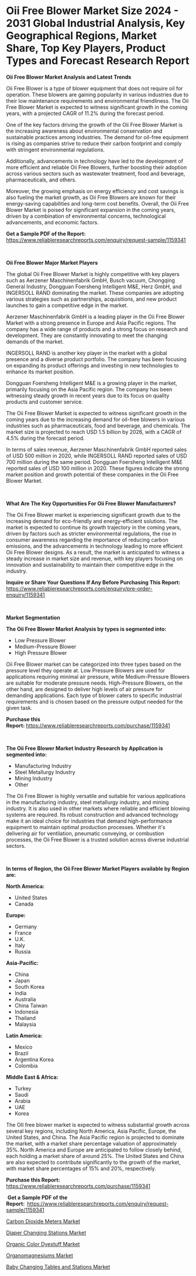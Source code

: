 <p><h1>Oii Free Blower Market Size 2024 - 2031 Global Industrial Analysis, Key Geographical Regions, Market Share, Top Key Players, Product Types and Forecast Research Report</h1></p><p><strong>Oii Free Blower Market Analysis and Latest Trends</strong></p>
<p><p>Oii Free Blower is a type of blower equipment that does not require oil for operation. These blowers are gaining popularity in various industries due to their low maintenance requirements and environmental friendliness. The Oii Free Blower Market is expected to witness significant growth in the coming years, with a projected CAGR of 11.2% during the forecast period.</p><p>One of the key factors driving the growth of the Oii Free Blower Market is the increasing awareness about environmental conservation and sustainable practices among industries. The demand for oil-free equipment is rising as companies strive to reduce their carbon footprint and comply with stringent environmental regulations.</p><p>Additionally, advancements in technology have led to the development of more efficient and reliable Oii Free Blowers, further boosting their adoption across various sectors such as wastewater treatment, food and beverage, pharmaceuticals, and others.</p><p>Moreover, the growing emphasis on energy efficiency and cost savings is also fueling the market growth, as Oii Free Blowers are known for their energy-saving capabilities and long-term cost benefits. Overall, the Oii Free Blower Market is poised for significant expansion in the coming years, driven by a combination of environmental concerns, technological advancements, and economic factors.</p></p>
<p><strong>Get a Sample PDF of the Report:&nbsp;</strong> <a href="https://www.reliableresearchreports.com/enquiry/request-sample/1159341">https://www.reliableresearchreports.com/enquiry/request-sample/1159341</a></p>
<p>&nbsp;</p>
<p><strong>Oii Free Blower Major Market Players</strong></p>
<p><p>The global Oii Free Blower Market is highly competitive with key players such as Aerzener Maschinenfabrik GmbH, Busch vacuum, Chongqing General Industry, Dongguan Foersheng Intelligent M&E, Herz GmbH, and INGERSOLL RAND dominating the market. These companies are adopting various strategies such as partnerships, acquisitions, and new product launches to gain a competitive edge in the market.</p><p>Aerzener Maschinenfabrik GmbH is a leading player in the Oii Free Blower Market with a strong presence in Europe and Asia Pacific regions. The company has a wide range of products and a strong focus on research and development. They are constantly innovating to meet the changing demands of the market.</p><p>INGERSOLL RAND is another key player in the market with a global presence and a diverse product portfolio. The company has been focusing on expanding its product offerings and investing in new technologies to enhance its market position.</p><p>Dongguan Foersheng Intelligent M&E is a growing player in the market, primarily focusing on the Asia Pacific region. The company has been witnessing steady growth in recent years due to its focus on quality products and customer service.</p><p>The Oii Free Blower Market is expected to witness significant growth in the coming years due to the increasing demand for oil-free blowers in various industries such as pharmaceuticals, food and beverage, and chemicals. The market size is projected to reach USD 1.5 billion by 2026, with a CAGR of 4.5% during the forecast period.</p><p>In terms of sales revenue, Aerzener Maschinenfabrik GmbH reported sales of USD 500 million in 2020, while INGERSOLL RAND reported sales of USD 700 million during the same period. Dongguan Foersheng Intelligent M&E reported sales of USD 100 million in 2020. These figures indicate the strong market position and growth potential of these companies in the Oii Free Blower Market.</p></p>
<p>&nbsp;</p>
<p><strong>What Are The Key Opportunities For Oii Free Blower Manufacturers?</strong></p>
<p><p>The Oii Free Blower market is experiencing significant growth due to the increasing demand for eco-friendly and energy-efficient solutions. The market is expected to continue its growth trajectory in the coming years, driven by factors such as stricter environmental regulations, the rise in consumer awareness regarding the importance of reducing carbon emissions, and the advancements in technology leading to more efficient Oii Free Blower designs. As a result, the market is anticipated to witness a steady increase in market size and revenue, with key players focusing on innovation and sustainability to maintain their competitive edge in the industry.</p></p>
<p><strong>Inquire or Share Your Questions If Any Before Purchasing This Report:</strong> <a href="https://www.reliableresearchreports.com/enquiry/pre-order-enquiry/1159341">https://www.reliableresearchreports.com/enquiry/pre-order-enquiry/1159341</a></p>
<p>&nbsp;</p>
<p><strong>Market Segmentation</strong></p>
<p><strong>The Oii Free Blower Market Analysis by types is segmented into:</strong></p>
<p><ul><li>Low Pressure Blower</li><li>Medium-Pressure Blower</li><li>High Pressure Blower</li></ul></p>
<p><p>Oii Free Blower market can be categorized into three types based on the pressure level they operate at. Low Pressure Blowers are used for applications requiring minimal air pressure, while Medium-Pressure Blowers are suitable for moderate pressure needs. High-Pressure Blowers, on the other hand, are designed to deliver high levels of air pressure for demanding applications. Each type of blower caters to specific industrial requirements and is chosen based on the pressure output needed for the given task.</p></p>
<p><strong>Purchase this Report:&nbsp;</strong><a href="https://www.reliableresearchreports.com/purchase/1159341">https://www.reliableresearchreports.com/purchase/1159341</a></p>
<p>&nbsp;</p>
<p><strong>The Oii Free Blower Market Industry Research by Application is segmented into:</strong></p>
<p><ul><li>Manufacturing Industry</li><li>Steel Metallurgy Industry</li><li>Mining Industry</li><li>Other</li></ul></p>
<p><p>The Oii Free Blower is highly versatile and suitable for various applications in the manufacturing industry, steel metallurgy industry, and mining industry. It is also used in other markets where reliable and efficient blowing systems are required. Its robust construction and advanced technology make it an ideal choice for industries that demand high-performance equipment to maintain optimal production processes. Whether it's delivering air for ventilation, pneumatic conveying, or combustion processes, the Oii Free Blower is a trusted solution across diverse industrial sectors.</p></p>
<p>&nbsp;</p>
<p><strong>In terms of Region, the Oii Free Blower Market Players available by Region are:</strong></p>
<p>
    <p> <strong> North America: </strong>
        <ul>
            <li>United States</li>
            <li>Canada</li>
        </ul>
        </p> 
    <p> <strong> Europe: </strong>
        <ul>
            <li>Germany</li>
            <li>France</li>
            <li>U.K.</li>
            <li>Italy</li>
            <li>Russia</li>
        </ul>
        </p> 
    <p> <strong> Asia-Pacific: </strong>
        <ul>
            <li>China</li>
            <li>Japan</li>
            <li>South Korea</li>
            <li>India</li>
            <li>Australia</li>
            <li>China Taiwan</li>
            <li>Indonesia</li>
            <li>Thailand</li>
            <li>Malaysia</li>
        </ul>
        </p> 
    <p> <strong> Latin America: </strong>
        <ul>
            <li>Mexico</li>
            <li>Brazil</li>
            <li>Argentina Korea</li>
            <li>Colombia</li>
        </ul>
        </p> 
    <p> <strong> Middle East & Africa: </strong>
        <ul>
            <li>Turkey</li>
            <li>Saudi</li>
            <li>Arabia</li>
            <li>UAE</li>
            <li>Korea</li>
        </ul>
    </p>
    </p>
<p><p>The OII free blower market is expected to witness substantial growth across several key regions, including North America, Asia Pacific, Europe, the United States, and China. The Asia Pacific region is projected to dominate the market, with a market share percentage valuation of approximately 35%. North America and Europe are anticipated to follow closely behind, each holding a market share of around 25%. The United States and China are also expected to contribute significantly to the growth of the market, with market share percentages of 15% and 20%, respectively.</p></p>
<p><strong>Purchase this Report: </strong><a href="https://www.reliableresearchreports.com/purchase/1159341">https://www.reliableresearchreports.com/purchase/1159341</a></p>
<p>&nbsp;<strong>Get a Sample PDF of the Report:&nbsp;&nbsp;</strong><a href="https://www.reliableresearchreports.com/enquiry/request-sample/1159341">https://www.reliableresearchreports.com/enquiry/request-sample/1159341</a></p>
<p><strong></strong></p>
<p><p><a href="https://medium.com/@caylawisoky8698/carbon-dioxide-meters-market-share-evolution-and-market-growth-trends-2024-2031-8a491ed28a1b">Carbon Dioxide Meters Market</a></p><p><a href="https://issuu.com/reportprime-2/docs/diaper-changing-stations-market-size-2030.pptx">Diaper Changing Stations Market</a></p><p><a href="https://github.com/cecuraprangm/Market-Research-Report-List-1/blob/main/organic-color-dyestuff-market.md">Organic Color Dyestuff Market</a></p><p><a href="https://github.com/fiixsa/Market-Research-Report-List-1/blob/main/organomagnesiums-market.md">Organomagnesiums Market</a></p><p><a href="https://issuu.com/reportprime-2/docs/baby-changing-tables-and-stations-market-size-2030">Baby Changing Tables and Stations Market</a></p></p>
